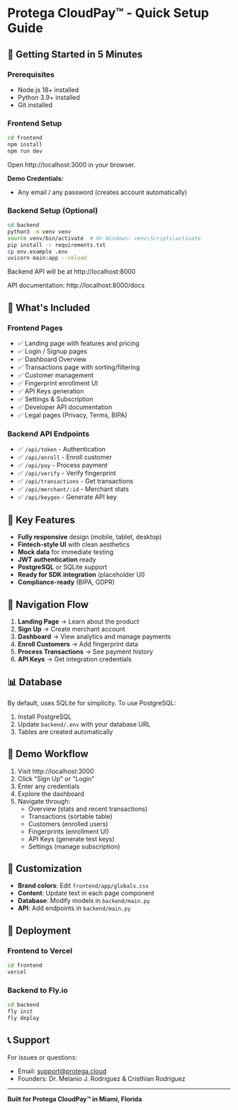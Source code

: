 # Protega CloudPay™ - Quick Setup Guide

## 🚀 Getting Started in 5 Minutes

### Prerequisites

- Node.js 18+ installed
- Python 3.9+ installed
- Git installed

### Frontend Setup

```bash
cd frontend
npm install
npm run dev
```

Open http://localhost:3000 in your browser.

**Demo Credentials:**
- Any email / any password (creates account automatically)

### Backend Setup (Optional)

```bash
cd backend
python3 -m venv venv
source venv/bin/activate  # On Windows: venv\Scripts\activate
pip install -r requirements.txt
cp env.example .env
uvicorn main:app --reload
```

Backend API will be at http://localhost:8000

API documentation: http://localhost:8000/docs

## 📁 What's Included

### Frontend Pages
- ✅ Landing page with features and pricing
- ✅ Login / Signup pages
- ✅ Dashboard Overview
- ✅ Transactions page with sorting/filtering
- ✅ Customer management
- ✅ Fingerprint enrollment UI
- ✅ API Keys generation
- ✅ Settings & Subscription
- ✅ Developer API documentation
- ✅ Legal pages (Privacy, Terms, BIPA)

### Backend API Endpoints
- ✅ `/api/token` - Authentication
- ✅ `/api/enroll` - Enroll customer
- ✅ `/api/pay` - Process payment
- ✅ `/api/verify` - Verify fingerprint
- ✅ `/api/transactions` - Get transactions
- ✅ `/api/merchant/:id` - Merchant stats
- ✅ `/api/keygen` - Generate API key

## 🎨 Key Features

- **Fully responsive** design (mobile, tablet, desktop)
- **Fintech-style UI** with clean aesthetics
- **Mock data** for immediate testing
- **JWT authentication** ready
- **PostgreSQL** or SQLite support
- **Ready for SDK integration** (placeholder UI)
- **Compliance-ready** (BIPA, GDPR)

## 🔗 Navigation Flow

1. **Landing Page** → Learn about the product
2. **Sign Up** → Create merchant account
3. **Dashboard** → View analytics and manage payments
4. **Enroll Customers** → Add fingerprint data
5. **Process Transactions** → See payment history
6. **API Keys** → Get integration credentials

## 📊 Database

By default, uses SQLite for simplicity. To use PostgreSQL:

1. Install PostgreSQL
2. Update `backend/.env` with your database URL
3. Tables are created automatically

## 🎯 Demo Workflow

1. Visit http://localhost:3000
2. Click "Sign Up" or "Login"
3. Enter any credentials
4. Explore the dashboard
5. Navigate through:
   - Overview (stats and recent transactions)
   - Transactions (sortable table)
   - Customers (enrolled users)
   - Fingerprints (enrollment UI)
   - API Keys (generate test keys)
   - Settings (manage subscription)

## 🔧 Customization

- **Brand colors**: Edit `frontend/app/globals.css`
- **Content**: Update text in each page component
- **Database**: Modify models in `backend/main.py`
- **API**: Add endpoints in `backend/main.py`

## 🚢 Deployment

### Frontend to Vercel

```bash
cd frontend
vercel
```

### Backend to Fly.io

```bash
cd backend
fly init
fly deploy
```

## 📞 Support

For issues or questions:
- Email: support@protega.cloud
- Founders: Dr. Melanio J. Rodriguez & Cristhian Rodriguez

---

**Built for Protega CloudPay™ in Miami, Florida**




